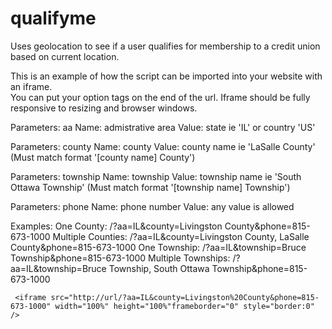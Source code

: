 # qualifyme
Uses geolocation to see if a user qualifies for membership to a credit union based on current location.

This is an example of how the script can be imported into your website with an iframe.  
You can put your option tags on the end of the url.  Iframe should be fully responsive to
resizing and browser windows.

Parameters: aa
Name: admistrative area
Value: state ie 'IL' or country 'US'

Parameters: county
Name: county
Value: county name ie 'LaSalle County' (Must match format '[county name] County')

Parameters: township
Name: township
Value: township name ie 'South Ottawa Township' (Must match format '[township name] Township')

Parameters: phone
Name: phone number
Value: any value is allowed

Examples:
One County: /?aa=IL&county=Livingston County&phone=815-673-1000
Multiple Counties: /?aa=IL&county=Livingston County, LaSalle County&phone=815-673-1000
One Township: /?aa=IL&township=Bruce Township&phone=815-673-1000
Multiple Townships: /?aa=IL&township=Bruce Township, South Ottawa Township&phone=815-673-1000


     <iframe src="http://url/?aa=IL&county=Livingston%20County&phone=815-673-1000" width="100%" height="100%"frameborder="0" style="border:0" />
